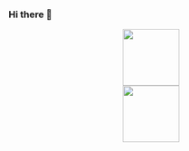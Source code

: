 ### Hi there 👋
<div id="header" align="center">
  <img src="https://media.giphy.com/media/M9gbBd9nbDrOTu1Mqx/giphy.gif" width="100"/>
</div>

<div id="header" align="center">
  <img href="https://discord.gg/fUSCcGde" src="https://img.shields.io/discord/718218321845026907?style=plastic" width="100"/>
</div>
